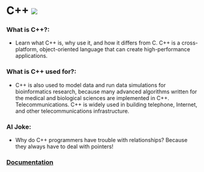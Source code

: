 # C++ ![](https://www.tiobe.com/wp-content/themes/tiobe/tiobe-index/images/C__.png)
### What is C++?:
- Learn what C++ is, why use it, and how it differs from C. C++ is a cross-platform, object-oriented language that can create high-performance applications.

### What is C++ used for?:
- C++ is also used to model data and run data simulations for bioinformatics research, because many advanced algorithms written for the medical and biological sciences are implemented in C++. Telecommunications. C++ is widely used in building telephone, Internet, and other telecommunications infrastructure.

### AI Joke:
- Why do C++ programmers have trouble with relationships?  Because they always have to deal with pointers!

### [Documentation](https://cplusplus.com/doc/tutorial/)